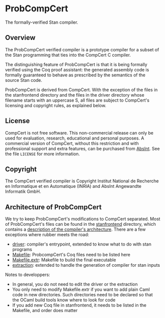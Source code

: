 # ProbCompCert
The formally-verified Stan compiler.

## Overview
The ProbCompCert verified compiler is a prototype compiler for a subset of the
Stan programming that ties into the CompCert C compiler.

The distinguishing feature of ProbCompCert is that it is being formally
verified using the Coq proof assistant: the generated assembly code is
formally guaranteed to behave as prescribed by the semantics of the
source Stan code.

ProbCompCert is derived from CompCert. With the exception of the files
in the stanfrontend directory and the files in the driver directory
whose filename starts with an uppercase S, all files are subject to
CompCert's licensing and copyright rules, as explained below. 

## License
CompCert is not free software.  This non-commercial release can only
be used for evaluation, research, educational and personal purposes.
A commercial version of CompCert, without this restriction and with
professional support and extra features, can be purchased from
[AbsInt](https://www.absint.com).  See the file `LICENSE` for more
information.

## Copyright
The CompCert verified compiler is Copyright Institut National de
Recherche en Informatique et en Automatique (INRIA) and 
AbsInt Angewandte Informatik GmbH.


## Architecture of ProbCompCert

We try to keep ProbCompCert's modifications to CompCert
separated. Most of ProbCompCert's files can be found in the
[stanfrontend](stanfrontend) directory, which contains a [description
of the compiler's architecture](stanfrontend/README.md). There are a
few exceptions where rubber meets the road:

* [driver](driver/Driver.ml): compiler's entrypoint, extended to know what to do with stan programs
* [Makefile](Makefile): ProbcompCert's Coq files need to be listed here
* [Makefile.extr](Makefile.extr): Makefile to build the final executable
* [extraction](extraction/extraction.v): extended to handle the generation of compiler for stan inputs

Notes to developpers:

* In general, you do not need to edit the driver or the extraction
* You only need to modify Makefile.extr if you want to add plain Caml code in new directories. Such directories need to be declared so that the OCaml build tools know where to look for code
* If you add new Coq file in stanfrontend, it needs to be listed in the Makefile, and order does matter
